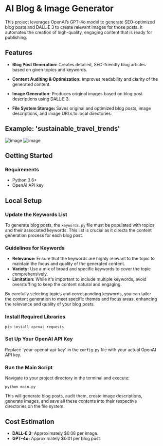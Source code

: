 # AI Blog & Image Generator

This project leverages OpenAI’s GPT-4o model to generate SEO-optimized blog posts and DALL·E 3 to create relevant images for those posts. It automates the creation of high-quality, engaging content that is ready for publishing.

## Features
- **Blog Post Generation:** Creates detailed, SEO-friendly blog articles based on given topics and keywords.

- **Content Auditing & Optimization:** Improves readability and clarity of the generated content.

- **Image Generation:** Produces original images based on blog post descriptions using DALL·E 3.

- **File System Storage:** Saves original and optimized blog posts, image descriptions, and image URLs to local directories.
## Example: 'sustainable_travel_trends'
![image](https://github.com/user-attachments/assets/25d2b647-1bf7-46c0-9205-6ebf2d671402)
![image](https://github.com/user-attachments/assets/140699fa-b1a4-4f49-949a-aa7f38cfa2ac)

## Getting Started

### Requirements
- Python 3.6+
- OpenAI API key

## Local Setup

### Update the Keywords List

To generate blog posts, the `keywords.py` file must be populated with topics and their associated keywords. This list is crucial as it directs the content generation process for each blog post.

### Guidelines for Keywords
- **Relevance:** Ensure that the keywords are highly relevant to the topic to maintain the focus and quality of the generated content.
- **Variety:** Use a mix of broad and specific keywords to cover the topic comprehensively.
- **Limitation:** While it's important to include multiple keywords, avoid overstuffing to keep the content natural and engaging.

By carefully selecting topics and corresponding keywords, you can tailor the content generation to meet specific themes and focus areas, enhancing the relevance and quality of your blog posts.


### Install Required Libraries

```
pip install openai requests
```

### Set Up Your OpenAI API Key
Replace 'your-openai-api-key' in the `config.py` file with your actual OpenAI API key.

### Run the Main Script
Navigate to your project directory in the terminal and execute:
```
python main.py
```

This will generate blog posts, audit them, create image descriptions, generate images, and save all these contents into their respective directories on the file system.


## Cost Estimation
- **DALL-E 3:** Approximately $0.08 per image.
- **GPT-4o:** Approximately $0.01 per blog post.
